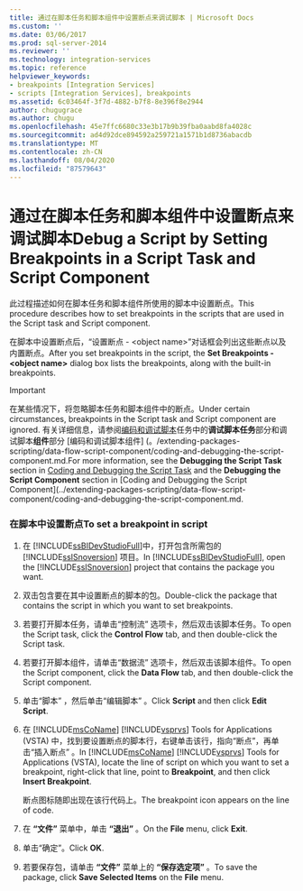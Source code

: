 ```yaml
---
title: 通过在脚本任务和脚本组件中设置断点来调试脚本 | Microsoft Docs
ms.custom: ''
ms.date: 03/06/2017
ms.prod: sql-server-2014
ms.reviewer: ''
ms.technology: integration-services
ms.topic: reference
helpviewer_keywords:
- breakpoints [Integration Services]
- scripts [Integration Services], breakpoints
ms.assetid: 6c03464f-3f7d-4882-b7f8-8e396f8e2944
author: chugugrace
ms.author: chugu
ms.openlocfilehash: 45e7ffc6680c33e3b17b9b39fba0aabd8fa4028c
ms.sourcegitcommit: ad4d92dce894592a259721a1571b1d8736abacdb
ms.translationtype: MT
ms.contentlocale: zh-CN
ms.lasthandoff: 08/04/2020
ms.locfileid: "87579643"
---
```

# <a name="debug-a-script-by-setting-breakpoints-in-a-script-task-and-script-component"></a><span data-ttu-id="29224-102">通过在脚本任务和脚本组件中设置断点来调试脚本</span><span class="sxs-lookup"><span data-stu-id="29224-102">Debug a Script by Setting Breakpoints in a Script Task and Script Component</span></span>
  <span data-ttu-id="29224-103">此过程描述如何在脚本任务和脚本组件所使用的脚本中设置断点。</span><span class="sxs-lookup"><span data-stu-id="29224-103">This procedure describes how to set breakpoints in the scripts that are used in the Script task and Script component.</span></span>  
  
 <span data-ttu-id="29224-104">在脚本中设置断点后，“设置断点 - \<object name>”对话框会列出这些断点以及内置断点。</span><span class="sxs-lookup"><span data-stu-id="29224-104">After you set breakpoints in the script, the **Set Breakpoints - \<object name>** dialog box lists the breakpoints, along with the built-in breakpoints.</span></span>  
  
> [!IMPORTANT]  
>  <span data-ttu-id="29224-105">在某些情况下，将忽略脚本任务和脚本组件中的断点。</span><span class="sxs-lookup"><span data-stu-id="29224-105">Under certain circumstances, breakpoints in the Script task and Script component are ignored.</span></span> <span data-ttu-id="29224-106">有关详细信息，请参阅[编码和调试脚本](../control-flow/script-task.md)任务中的**调试脚本任务**部分和调试脚本**组件**部分 [编码和调试脚本组件] (。/extending-packages-scripting/data-flow-script-component/coding-and-debugging-the-script-component.md.</span><span class="sxs-lookup"><span data-stu-id="29224-106">For more information, see the **Debugging the Script Task** section in [Coding and Debugging the Script Task](../control-flow/script-task.md) and the **Debugging the Script Component** section in [Coding and Debugging the Script Component](../extending-packages-scripting/data-flow-script-component/coding-and-debugging-the-script-component.md.</span></span>  
  
### <a name="to-set-a-breakpoint-in-script"></a><span data-ttu-id="29224-107">在脚本中设置断点</span><span class="sxs-lookup"><span data-stu-id="29224-107">To set a breakpoint in script</span></span>  
  
1.  <span data-ttu-id="29224-108">在 [!INCLUDE[ssBIDevStudioFull](../../includes/ssbidevstudiofull-md.md)]中，打开包含所需包的 [!INCLUDE[ssISnoversion](../../includes/ssisnoversion-md.md)] 项目。</span><span class="sxs-lookup"><span data-stu-id="29224-108">In [!INCLUDE[ssBIDevStudioFull](../../includes/ssbidevstudiofull-md.md)], open the [!INCLUDE[ssISnoversion](../../includes/ssisnoversion-md.md)] project that contains the package you want.</span></span>  
  
2.  <span data-ttu-id="29224-109">双击包含要在其中设置断点的脚本的包。</span><span class="sxs-lookup"><span data-stu-id="29224-109">Double-click the package that contains the script in which you want to set breakpoints.</span></span>  
  
3.  <span data-ttu-id="29224-110">若要打开脚本任务，请单击“控制流”  选项卡，然后双击该脚本任务。</span><span class="sxs-lookup"><span data-stu-id="29224-110">To open the Script task, click the **Control Flow** tab, and then double-click the Script task.</span></span>  
  
4.  <span data-ttu-id="29224-111">若要打开脚本组件，请单击“数据流”  选项卡，然后双击该脚本组件。</span><span class="sxs-lookup"><span data-stu-id="29224-111">To open the Script component, click the **Data Flow** tab, and then double-click the Script component.</span></span>  
  
5.  <span data-ttu-id="29224-112">单击“脚本”  ，然后单击“编辑脚本”  。</span><span class="sxs-lookup"><span data-stu-id="29224-112">Click **Script** and then click **Edit Script**.</span></span>  
  
6.  <span data-ttu-id="29224-113">在 [!INCLUDE[msCoName](../../includes/msconame-md.md)] [!INCLUDE[vsprvs](../../includes/vsprvs-md.md)] Tools for Applications (VSTA) 中，找到要设置断点的脚本行，右键单击该行，指向“断点”，再单击“插入断点”   。</span><span class="sxs-lookup"><span data-stu-id="29224-113">In [!INCLUDE[msCoName](../../includes/msconame-md.md)] [!INCLUDE[vsprvs](../../includes/vsprvs-md.md)] Tools for Applications (VSTA), locate the line of script on which you want to set a breakpoint, right-click that line, point to **Breakpoint**, and then click **Insert Breakpoint**.</span></span>  
  
     <span data-ttu-id="29224-114">断点图标随即出现在该行代码上。</span><span class="sxs-lookup"><span data-stu-id="29224-114">The breakpoint icon appears on the line of code.</span></span>  
  
7.  <span data-ttu-id="29224-115">在 **“文件”** 菜单中，单击 **“退出”** 。</span><span class="sxs-lookup"><span data-stu-id="29224-115">On the **File** menu, click **Exit**.</span></span>  
  
8.  <span data-ttu-id="29224-116">单击“确定”。</span><span class="sxs-lookup"><span data-stu-id="29224-116">Click **OK**.</span></span>  
  
9. <span data-ttu-id="29224-117">若要保存包，请单击 **“文件”** 菜单上的 **“保存选定项”** 。</span><span class="sxs-lookup"><span data-stu-id="29224-117">To save the package, click **Save Selected Items** on the **File** menu.</span></span>  
  
  
